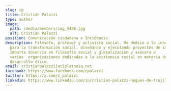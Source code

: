 ```yaml
---
slug: cp
title: Cristian Palazzi
type: author
image:
  path: /media/members/img_9408.jpg
  alt: Cristian Palazzi
position: Comunicación ciudadana e Incidencia
description: Filósofo, profesor y activista social. Me dedico a la innovación
  para la transformación social, diseñando y ejecutando proyectos de impacto.
  Imparte docencia en filosofía social y globalización y asesora a
  varias  organizaciones dedicadas a la asistencia social en materia de
  desarrollo ético.
email: cristianpalazzi[at]platoniq.net
facebook: https://www.facebook.com/cpalazz1
twitter: https://x.com/c_palazzi
linkedin: https://www.linkedin.com/in/cristian-palazzi-nogues-de-trujillo-56500ab5/
---
```

